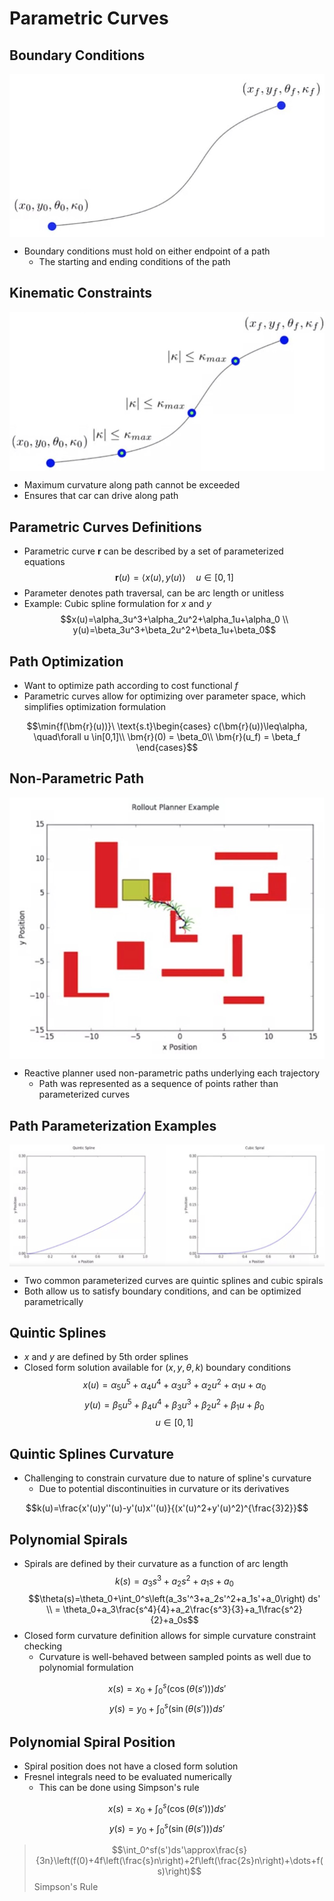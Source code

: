 # Parametric Curves

## Boundary Conditions

<img alt="Boundary Conditions" src="./Boundary Conditions.jpg" style="max-height:30vh;margin: 1em auto; display:block;"/>

* Boundary conditions must hold on either endpoint of a path
  * The starting and ending conditions of the path

## Kinematic Constraints

<img alt="Kinematic Constraints" src="./Kinematic Constraints.jpg" style="max-height:30vh;margin: 1em auto; display:block;"/>

* Maximum curvature along path cannot be exceeded
* Ensures that car can drive along path

## Parametric Curves Definitions

* Parametric curve $\bm{r}$ can be described by a set of parameterized equations $$\bm{r}(u) = \langle x(u),y(u)\rangle \quad u\in[0,1]$$
* Parameter denotes path traversal, can be arc length or unitless
* Example: Cubic spline formulation for $x$ and $y$ $$x(u)=\alpha_3u^3+\alpha_2u^2+\alpha_1u+\alpha_0 \\ y(u)=\beta_3u^3+\beta_2u^2+\beta_1u+\beta_0$$

## Path Optimization

* Want to optimize path according to cost functional $f$
* Parametric curves allow for optimizing over parameter space, which simplifies optimization formulation

$$\min{f(\bm{r}(u))}\ \text{s.t}\begin{cases}
c(\bm{r}(u))\leq\alpha, \quad\forall u \in[0,1]\\
\bm{r}(0) = \beta_0\\
\bm{r}(u_f) = \beta_f
\end{cases}$$

## Non-Parametric Path

<img alt="Trajectory Planner Example" src="./Trajectory Planner Example.jpg" style="max-height:40vh;margin: 1em auto; display:block;"/>

* Reactive planner used non-parametric paths underlying each trajectory
  * Path was represented as a sequence of points rather than parameterized curves

## Path Parameterization Examples

<img alt="Quintic Splina and Cubic Spiral" src="./Quintic Splina and Cubic Spiral.jpg" style="max-height:40vh;margin: 1em auto; display:block;"/>

* Two common parameterized curves are quintic splines and cubic spirals
* Both allow us to satisfy boundary conditions, and can be optimized parametrically

## Quintic Splines

* $x$ and $y$ are defined by 5th order splines
* Closed form solution available for $(x, y, \theta, k)$ boundary conditions
$$x(u)=\alpha_5u^5+\alpha_4u^4+\alpha_3u^3+\alpha_2u^2+\alpha_1u+\alpha_0$$
$$y(u)=\beta_5u^5+\beta_4u^4+\beta_3u^3+\beta_2u^2+\beta_1u+\beta_0$$
$$u\in[0,1]$$

## Quintic Splines Curvature

* Challenging to constrain curvature due to nature of spline's curvature
  * Due to potential discontinuities in curvature or its derivatives

$$k(u)=\frac{x'(u)y''(u)-y'(u)x''(u)}{(x'(u)^2+y'(u)^2)^{\frac{3}2}}$$

## Polynomial Spirals

* Spirals are defined by their curvature as a function of arc
length
$$k(s)=a_3s^3+a_2s^2+a_1s+a_0$$
$$\theta(s)=\theta_0+\int_0^s\left(a_3s'^3+a_2s'^2+a_1s'+a_0\right) ds' \\
= \theta_0+a_3\frac{s^4}{4}+a_2\frac{s^3}{3}+a_1\frac{s^2}{2}+a_0s$$
* Closed form curvature definition allows for simple curvature
constraint checking
  * Curvature is well-behaved between sampled points as well due to polynomial formulation

$$x(s)=x_0+\int_0^s\left(\cos(\theta(s'))\right)ds'$$
$$y(s)=y_0+\int_0^s\left(\sin(\theta(s'))\right)ds'$$

## Polynomial Spiral Position
* Spiral position does not have a closed form solution
* Fresnel integrals need to be evaluated numerically
  * This can be done using Simpson's rule

$$x(s)=x_0+\int_0^s\left(\cos(\theta(s'))\right)ds'$$
$$y(s)=y_0+\int_0^s\left(\sin(\theta(s'))\right)ds'$$

> $$\int_0^sf(s')ds'\approx\frac{s}{3n}\left(f(0)+4f\left(\frac{s}n\right)+2f\left(\frac{2s}n\right)+\dots+f(s)\right)$$
> Simpson's Rule

